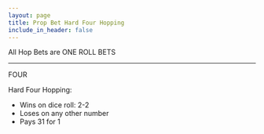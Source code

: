 ```yaml
---
layout: page
title: Prop Bet Hard Four Hopping
include_in_header: false
---
```

All Hop Bets are ONE ROLL BETS

---
FOUR

Hard Four Hopping:

- Wins on dice roll: 2-2
- Loses on any other number
- Pays 31 for 1